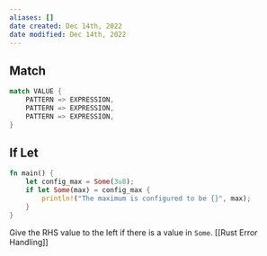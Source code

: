 ```yaml
---
aliases: []
date created: Dec 14th, 2022
date modified: Dec 14th, 2022
---
```


## Match
```rust
match VALUE {
    PATTERN => EXPRESSION,
    PATTERN => EXPRESSION,
    PATTERN => EXPRESSION,
}
```

## If Let
```rust
fn main() {
    let config_max = Some(3u8);
    if let Some(max) = config_max {
        println!("The maximum is configured to be {}", max);
    }
}
```

Give the RHS value to the left if there is a value in `Some`. [[Rust Error Handling]]
